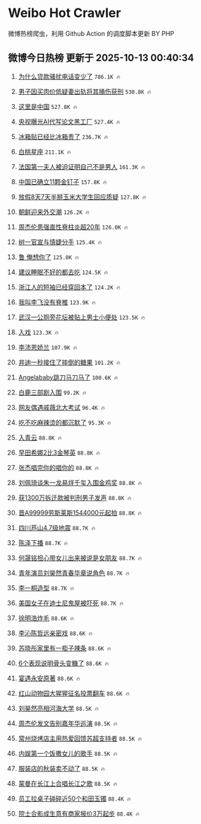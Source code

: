 # Weibo Hot Crawler 



微博热榜爬虫，利用 Github Action 的调度脚本更新 BY PHP 


## 微博今日热榜 更新于 2025-10-13 00:40:34 
1. [为什么贷款骚扰电话变少了](https://s.weibo.com/weibo?q=%23%E4%B8%BA%E4%BB%80%E4%B9%88%E8%B4%B7%E6%AC%BE%E9%AA%9A%E6%89%B0%E7%94%B5%E8%AF%9D%E5%8F%98%E5%B0%91%E4%BA%86%23&t=31&band_rank=1&Refer=top) `786.1K 🔥` 

1. [男子因买肉价低疑妻出轨将其捅伤获刑](https://s.weibo.com/weibo?q=%23%E7%94%B7%E5%AD%90%E5%9B%A0%E4%B9%B0%E8%82%89%E4%BB%B7%E4%BD%8E%E7%96%91%E5%A6%BB%E5%87%BA%E8%BD%A8%E5%B0%86%E5%85%B6%E6%8D%85%E4%BC%A4%E8%8E%B7%E5%88%91%23&t=31&band_rank=2&Refer=top) `530.8K 🔥` 

1. [这里是中国](https://s.weibo.com/weibo?q=%23%E8%BF%99%E9%87%8C%E6%98%AF%E4%B8%AD%E5%9B%BD%23&t=31&band_rank=3&Refer=top) `527.8K 🔥` 

1. [央视曝光AI代写论文黑工厂](https://s.weibo.com/weibo?q=%23%E5%A4%AE%E8%A7%86%E6%9B%9D%E5%85%89AI%E4%BB%A3%E5%86%99%E8%AE%BA%E6%96%87%E9%BB%91%E5%B7%A5%E5%8E%82%23&t=31&band_rank=4&Refer=top) `527.4K 🔥` 

1. [冰箱贴已经比冰箱贵了](https://s.weibo.com/weibo?q=%E5%86%B0%E7%AE%B1%E8%B4%B4%E5%B7%B2%E7%BB%8F%E6%AF%94%E5%86%B0%E7%AE%B1%E8%B4%B5%E4%BA%86&t=31&band_rank=5&Refer=top) `236.7K 🔥` 

1. [白桃星座](https://s.weibo.com/weibo?q=%E7%99%BD%E6%A1%83%E6%98%9F%E5%BA%A7&t=31&band_rank=6&Refer=top) `211.1K 🔥` 

1. [法国第一夫人被迫证明自己不是男人](https://s.weibo.com/weibo?q=%23%E6%B3%95%E5%9B%BD%E7%AC%AC%E4%B8%80%E5%A4%AB%E4%BA%BA%E8%A2%AB%E8%BF%AB%E8%AF%81%E6%98%8E%E8%87%AA%E5%B7%B1%E4%B8%8D%E6%98%AF%E7%94%B7%E4%BA%BA%23&t=31&band_rank=7&Refer=top) `161.3K 🔥` 

1. [中国已确立11颗金钉子](https://s.weibo.com/weibo?q=%23%E4%B8%AD%E5%9B%BD%E5%B7%B2%E7%A1%AE%E7%AB%8B11%E9%A2%97%E9%87%91%E9%92%89%E5%AD%90%23&t=31&band_rank=8&Refer=top) `157.8K 🔥` 

1. [放假8天7天半掰玉米大学生回应质疑](https://s.weibo.com/weibo?q=%23%E6%94%BE%E5%81%878%E5%A4%A97%E5%A4%A9%E5%8D%8A%E6%8E%B0%E7%8E%89%E7%B1%B3%E5%A4%A7%E5%AD%A6%E7%94%9F%E5%9B%9E%E5%BA%94%E8%B4%A8%E7%96%91%23&t=31&band_rank=9&Refer=top) `127.8K 🔥` 

1. [朝鲜迎来外交潮](https://s.weibo.com/weibo?q=%23%E6%9C%9D%E9%B2%9C%E8%BF%8E%E6%9D%A5%E5%A4%96%E4%BA%A4%E6%BD%AE%23&t=31&band_rank=10&Refer=top) `126.2K 🔥` 

1. [周杰伦患强直性脊柱炎超20年](https://s.weibo.com/weibo?q=%23%E5%91%A8%E6%9D%B0%E4%BC%A6%E6%82%A3%E5%BC%BA%E7%9B%B4%E6%80%A7%E8%84%8A%E6%9F%B1%E7%82%8E%E8%B6%8520%E5%B9%B4%23&t=31&band_rank=11&Refer=top) `126.0K 🔥` 

1. [树一官宣与慎婕分手](https://s.weibo.com/weibo?q=%23%E6%A0%91%E4%B8%80%E5%AE%98%E5%AE%A3%E4%B8%8E%E6%85%8E%E5%A9%95%E5%88%86%E6%89%8B%23&t=31&band_rank=12&Refer=top) `125.4K 🔥` 

1. [鲁 俺想你了](https://s.weibo.com/weibo?q=%E9%B2%81%20%E4%BF%BA%E6%83%B3%E4%BD%A0%E4%BA%86&t=31&band_rank=13&Refer=top) `125.0K 🔥` 

1. [建议睡眠不好的都去吃](https://s.weibo.com/weibo?q=%E5%BB%BA%E8%AE%AE%E7%9D%A1%E7%9C%A0%E4%B8%8D%E5%A5%BD%E7%9A%84%E9%83%BD%E5%8E%BB%E5%90%83&t=31&band_rank=14&Refer=top) `124.5K 🔥` 

1. [浙江人的短袖已经穿回本了](https://s.weibo.com/weibo?q=%E6%B5%99%E6%B1%9F%E4%BA%BA%E7%9A%84%E7%9F%AD%E8%A2%96%E5%B7%B2%E7%BB%8F%E7%A9%BF%E5%9B%9E%E6%9C%AC%E4%BA%86&t=31&band_rank=15&Refer=top) `124.2K 🔥` 

1. [我叫李飞没有脊椎](https://s.weibo.com/weibo?q=%E6%88%91%E5%8F%AB%E6%9D%8E%E9%A3%9E%E6%B2%A1%E6%9C%89%E8%84%8A%E6%A4%8E&t=31&band_rank=16&Refer=top) `123.9K 🔥` 

1. [武汉一公厕旁花坛被贴上男士小便处](https://s.weibo.com/weibo?q=%23%E6%AD%A6%E6%B1%89%E4%B8%80%E5%85%AC%E5%8E%95%E6%97%81%E8%8A%B1%E5%9D%9B%E8%A2%AB%E8%B4%B4%E4%B8%8A%E7%94%B7%E5%A3%AB%E5%B0%8F%E4%BE%BF%E5%A4%84%23&t=31&band_rank=17&Refer=top) `123.5K 🔥` 

1. [入戏](https://s.weibo.com/weibo?q=%E5%85%A5%E6%88%8F&t=31&band_rank=18&Refer=top) `123.3K 🔥` 

1. [李沛恩娇兰](https://s.weibo.com/weibo?q=%23%E6%9D%8E%E6%B2%9B%E6%81%A9%E5%A8%87%E5%85%B0%23&t=31&band_rank=19&Refer=top) `107.9K 🔥` 

1. [井迪一秒接住了摔倒的糖果](https://s.weibo.com/weibo?q=%E4%BA%95%E8%BF%AA%E4%B8%80%E7%A7%92%E6%8E%A5%E4%BD%8F%E4%BA%86%E6%91%94%E5%80%92%E7%9A%84%E7%B3%96%E6%9E%9C&t=31&band_rank=20&Refer=top) `101.2K 🔥` 

1. [Angelababy跳刀马刀马了](https://s.weibo.com/weibo?q=%23Angelababy%E8%B7%B3%E5%88%80%E9%A9%AC%E5%88%80%E9%A9%AC%E4%BA%86%23&t=31&band_rank=21&Refer=top) `100.6K 🔥` 

1. [白鹿三部剧入围](https://s.weibo.com/weibo?q=%E7%99%BD%E9%B9%BF%E4%B8%89%E9%83%A8%E5%89%A7%E5%85%A5%E5%9B%B4&t=31&band_rank=22&Refer=top) `99.2K 🔥` 

1. [网友偶遇戚薇北大考试](https://s.weibo.com/weibo?q=%E7%BD%91%E5%8F%8B%E5%81%B6%E9%81%87%E6%88%9A%E8%96%87%E5%8C%97%E5%A4%A7%E8%80%83%E8%AF%95&t=31&band_rank=23&Refer=top) `96.4K 🔥` 

1. [吃不吃麻辣烫的都沉默了](https://s.weibo.com/weibo?q=%E5%90%83%E4%B8%8D%E5%90%83%E9%BA%BB%E8%BE%A3%E7%83%AB%E7%9A%84%E9%83%BD%E6%B2%89%E9%BB%98%E4%BA%86&t=31&band_rank=24&Refer=top) `95.3K 🔥` 

1. [入青云](https://s.weibo.com/weibo?q=%E5%85%A5%E9%9D%92%E4%BA%91&t=31&band_rank=25&Refer=top) `88.8K 🔥` 

1. [早田希娜2比3金琴英](https://s.weibo.com/weibo?q=%23%E6%97%A9%E7%94%B0%E5%B8%8C%E5%A8%9C2%E6%AF%943%E9%87%91%E7%90%B4%E8%8B%B1%23&t=31&band_rank=26&Refer=top) `88.8K 🔥` 

1. [张杰唱完你的唱你的](https://s.weibo.com/weibo?q=%23%E5%BC%A0%E6%9D%B0%E5%94%B1%E5%AE%8C%E4%BD%A0%E7%9A%84%E5%94%B1%E4%BD%A0%E7%9A%84%23&t=31&band_rank=27&Refer=top) `88.8K 🔥` 

1. [刘佩琦谈朱一龙易烊千玺入围金鸡奖](https://s.weibo.com/weibo?q=%23%E5%88%98%E4%BD%A9%E7%90%A6%E8%B0%88%E6%9C%B1%E4%B8%80%E9%BE%99%E6%98%93%E7%83%8A%E5%8D%83%E7%8E%BA%E5%85%A5%E5%9B%B4%E9%87%91%E9%B8%A1%E5%A5%96%23&t=31&band_rank=28&Refer=top) `88.8K 🔥` 

1. [获1300万拆迁款被判刑男子发声](https://s.weibo.com/weibo?q=%23%E8%8E%B71300%E4%B8%87%E6%8B%86%E8%BF%81%E6%AC%BE%E8%A2%AB%E5%88%A4%E5%88%91%E7%94%B7%E5%AD%90%E5%8F%91%E5%A3%B0%23&t=31&band_rank=29&Refer=top) `88.8K 🔥` 

1. [晋A99999劳斯莱斯1544000元起拍](https://s.weibo.com/weibo?q=%23%E6%99%8BA99999%E5%8A%B3%E6%96%AF%E8%8E%B1%E6%96%AF1544000%E5%85%83%E8%B5%B7%E6%8B%8D%23&t=31&band_rank=30&Refer=top) `88.8K 🔥` 

1. [四川芦山4.7级地震](https://s.weibo.com/weibo?q=%23%E5%9B%9B%E5%B7%9D%E8%8A%A6%E5%B1%B14.7%E7%BA%A7%E5%9C%B0%E9%9C%87%23&t=31&band_rank=31&Refer=top) `88.7K 🔥` 

1. [陈泽下播](https://s.weibo.com/weibo?q=%E9%99%88%E6%B3%BD%E4%B8%8B%E6%92%AD&t=31&band_rank=32&Refer=top) `88.7K 🔥` 

1. [何晟铭担心带女儿出来被说是女朋友](https://s.weibo.com/weibo?q=%23%E4%BD%95%E6%99%9F%E9%93%AD%E6%8B%85%E5%BF%83%E5%B8%A6%E5%A5%B3%E5%84%BF%E5%87%BA%E6%9D%A5%E8%A2%AB%E8%AF%B4%E6%98%AF%E5%A5%B3%E6%9C%8B%E5%8F%8B%23&t=31&band_rank=33&Refer=top) `88.7K 🔥` 

1. [青年演员刘昊然青春华章说角色](https://s.weibo.com/weibo?q=%23%E9%9D%92%E5%B9%B4%E6%BC%94%E5%91%98%E5%88%98%E6%98%8A%E7%84%B6%E9%9D%92%E6%98%A5%E5%8D%8E%E7%AB%A0%E8%AF%B4%E8%A7%92%E8%89%B2%23&t=31&band_rank=34&Refer=top) `88.7K 🔥` 

1. [李一桐造型](https://s.weibo.com/weibo?q=%E6%9D%8E%E4%B8%80%E6%A1%90%E9%80%A0%E5%9E%8B&t=31&band_rank=35&Refer=top) `88.7K 🔥` 

1. [美国女子在迪士尼鬼屋被吓死](https://s.weibo.com/weibo?q=%23%E7%BE%8E%E5%9B%BD%E5%A5%B3%E5%AD%90%E5%9C%A8%E8%BF%AA%E5%A3%AB%E5%B0%BC%E9%AC%BC%E5%B1%8B%E8%A2%AB%E5%90%93%E6%AD%BB%23&t=31&band_rank=36&Refer=top) `88.7K 🔥` 

1. [徐明浩炸毛](https://s.weibo.com/weibo?q=%E5%BE%90%E6%98%8E%E6%B5%A9%E7%82%B8%E6%AF%9B&t=31&band_rank=37&Refer=top) `88.6K 🔥` 

1. [李沁陈哲远亲密戏](https://s.weibo.com/weibo?q=%23%E6%9D%8E%E6%B2%81%E9%99%88%E5%93%B2%E8%BF%9C%E4%BA%B2%E5%AF%86%E6%88%8F%23&t=31&band_rank=38&Refer=top) `88.6K 🔥` 

1. [苏晓彤家里有一柜子辣条](https://s.weibo.com/weibo?q=%23%E8%8B%8F%E6%99%93%E5%BD%A4%E5%AE%B6%E9%87%8C%E6%9C%89%E4%B8%80%E6%9F%9C%E5%AD%90%E8%BE%A3%E6%9D%A1%23&t=31&band_rank=39&Refer=top) `88.6K 🔥` 

1. [6个表现说明骨头变糠了](https://s.weibo.com/weibo?q=%236%E4%B8%AA%E8%A1%A8%E7%8E%B0%E8%AF%B4%E6%98%8E%E9%AA%A8%E5%A4%B4%E5%8F%98%E7%B3%A0%E4%BA%86%23&t=31&band_rank=40&Refer=top) `88.6K 🔥` 

1. [宴遇永安原著](https://s.weibo.com/weibo?q=%E5%AE%B4%E9%81%87%E6%B0%B8%E5%AE%89%E5%8E%9F%E8%91%97&t=31&band_rank=41&Refer=top) `88.6K 🔥` 

1. [红山动物园大猩猩征名投票翻车](https://s.weibo.com/weibo?q=%23%E7%BA%A2%E5%B1%B1%E5%8A%A8%E7%89%A9%E5%9B%AD%E5%A4%A7%E7%8C%A9%E7%8C%A9%E5%BE%81%E5%90%8D%E6%8A%95%E7%A5%A8%E7%BF%BB%E8%BD%A6%23&t=31&band_rank=42&Refer=top) `88.6K 🔥` 

1. [刘昊然亮相河海大学](https://s.weibo.com/weibo?q=%23%E5%88%98%E6%98%8A%E7%84%B6%E4%BA%AE%E7%9B%B8%E6%B2%B3%E6%B5%B7%E5%A4%A7%E5%AD%A6%23&t=31&band_rank=43&Refer=top) `88.5K 🔥` 

1. [周杰伦发文告别嘉年华巡演](https://s.weibo.com/weibo?q=%E5%91%A8%E6%9D%B0%E4%BC%A6%E5%8F%91%E6%96%87%E5%91%8A%E5%88%AB%E5%98%89%E5%B9%B4%E5%8D%8E%E5%B7%A1%E6%BC%94&t=31&band_rank=44&Refer=top) `88.5K 🔥` 

1. [常州烧烤店主用热爱回馈苏超支持者](https://s.weibo.com/weibo?q=%23%E5%B8%B8%E5%B7%9E%E7%83%A7%E7%83%A4%E5%BA%97%E4%B8%BB%E7%94%A8%E7%83%AD%E7%88%B1%E5%9B%9E%E9%A6%88%E8%8B%8F%E8%B6%85%E6%94%AF%E6%8C%81%E8%80%85%23&t=31&band_rank=45&Refer=top) `88.5K 🔥` 

1. [内娱第一个饭撒女儿的歌手](https://s.weibo.com/weibo?q=%E5%86%85%E5%A8%B1%E7%AC%AC%E4%B8%80%E4%B8%AA%E9%A5%AD%E6%92%92%E5%A5%B3%E5%84%BF%E7%9A%84%E6%AD%8C%E6%89%8B&t=31&band_rank=46&Refer=top) `88.5K 🔥` 

1. [服装店的秋装卖不动了](https://s.weibo.com/weibo?q=%23%E6%9C%8D%E8%A3%85%E5%BA%97%E7%9A%84%E7%A7%8B%E8%A3%85%E5%8D%96%E4%B8%8D%E5%8A%A8%E4%BA%86%23&t=31&band_rank=47&Refer=top) `88.5K 🔥` 

1. [蒙曼在长江上合唱长江之歌](https://s.weibo.com/weibo?q=%23%E8%92%99%E6%9B%BC%E5%9C%A8%E9%95%BF%E6%B1%9F%E4%B8%8A%E5%90%88%E5%94%B1%E9%95%BF%E6%B1%9F%E4%B9%8B%E6%AD%8C%23&t=31&band_rank=48&Refer=top) `88.5K 🔥` 

1. [员工拉桌子碰碎近50个和田玉镯](https://s.weibo.com/weibo?q=%23%E5%91%98%E5%B7%A5%E6%8B%89%E6%A1%8C%E5%AD%90%E7%A2%B0%E7%A2%8E%E8%BF%9150%E4%B8%AA%E5%92%8C%E7%94%B0%E7%8E%89%E9%95%AF%23&t=31&band_rank=49&Refer=top) `88.4K 🔥` 

1. [院士合影成生意有商家报价3万起步](https://s.weibo.com/weibo?q=%23%E9%99%A2%E5%A3%AB%E5%90%88%E5%BD%B1%E6%88%90%E7%94%9F%E6%84%8F%E6%9C%89%E5%95%86%E5%AE%B6%E6%8A%A5%E4%BB%B73%E4%B8%87%E8%B5%B7%E6%AD%A5%23&t=31&band_rank=50&Refer=top) `88.4K 🔥` 


